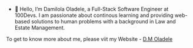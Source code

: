 - 👋 Hello, I’m Damilola Oladele, a Full-Stack Software Engineer at 100Devs. I am passionate about continous learning and providing web-based solutions to human problems with a background in Law and Estate Management.

To get to know more about me, please viit my Website - [D.M Oladele](https://d-m-oladele.netlify.app/)
